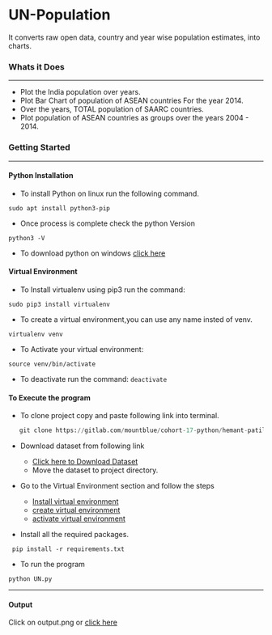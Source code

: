 # UN-Population
It converts raw open data, country and year wise population estimates, into charts. 
### Whats it Does

---

  - Plot the India population over years.
  - Plot Bar Chart of population of ASEAN countries For the year   2014.
  - Over the years, TOTAL population of SAARC countries.
  - Plot population of ASEAN  countries as groups over the years 2004 - 2014.
 
### Getting Started
 
---
#### Python Installation
- To install Python on linux run the following command.
```
sudo apt install python3-pip
```
- Once process is complete check the python Version
```
python3 -V
```
- To download python on windows [click here](https://www.python.org/downloads/windows/)

#### Virtual Environment
- To Install virtualenv using pip3 run the command:
```
sudo pip3 install virtualenv 
```
- To create a virtual environment,you can use any name insted of venv.
```
virtualenv venv 
```
- To Activate your virtual environment:
```
source venv/bin/activate 
```
- To deactivate run the command:
```deactivate```

#### To Execute the program
  - To clone project copy and paste following link into terminal.
  ```python
     git clone https://gitlab.com/mountblue/cohort-17-python/hemant-patil/un-population.git
  ```
  - Download dataset from following link
    - [Click here to Download Dataset](https://datahub.io/core/population-growth-estimates-and-projections/r/population-estimates.csv)
    - Move the dataset to project directory.

  - Go to the Virtual Environment section and follow the steps
    - <a href="#Virtual Environment
">Install virtual environment </a>
    - <a href="#Virtual Environment
">create virtual environment </a> 
    - <a href="#Virtual Environment
">activate virtual environment </a> 
  - Install all the required packages.
  ```
   pip install -r requirements.txt 
  ```
  - To run the program
  ```
  python UN.py
  ```

 
   
  
  
---

#### Output
   Click on output.png or 
   [click here](https://github.com/thehemantpatil/UNPopulation/blob/main/output.png)






